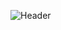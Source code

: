 ![Header](https://user-images.githubusercontent.com/74038190/240304586-d48893bd-0757-481c-8d7e-ba3e163feae7.png)
